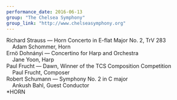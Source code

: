 ```yaml
---
performance_date: 2016-06-13
group: "The Chelsea Symphony"
group_link: "http://www.chelseasymphony.org"
---
```

<p>Richard Strauss — Horn Concerto in E-flat Major No. 2, TrV 283<br/>
 &nbsp;&nbsp;&nbsp;&nbsp;Adam Schommer, Horn<br/>
 Ernö Dohnányi — Concertino for Harp and Orchestra<br/>
 &nbsp;&nbsp;&nbsp;&nbsp;Jane Yoon, Harp<br/>
 Paul Frucht — Dawn, Winner of the TCS Composition Competition<br/>
 &nbsp;&nbsp;&nbsp;&nbsp;Paul Frucht, Composer<br/>
 Robert Schumann — Symphony No. 2 in C major<br/>
 &nbsp;&nbsp;&nbsp;&nbsp;Ankush Bahl, Guest Conductor<br/>
 *HORN</p>
